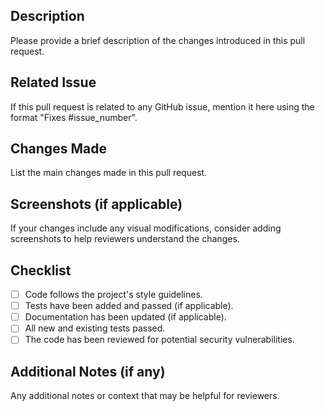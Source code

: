 ## Description
Please provide a brief description of the changes introduced in this pull request.

## Related Issue
If this pull request is related to any GitHub issue, mention it here using the format "Fixes #issue_number".

## Changes Made
List the main changes made in this pull request.

## Screenshots (if applicable)
If your changes include any visual modifications, consider adding screenshots to help reviewers understand the changes.

## Checklist
- [ ] Code follows the project's style guidelines.
- [ ] Tests have been added and passed (if applicable).
- [ ] Documentation has been updated (if applicable).
- [ ] All new and existing tests passed.
- [ ] The code has been reviewed for potential security vulnerabilities.

## Additional Notes (if any)
Any additional notes or context that may be helpful for reviewers.
